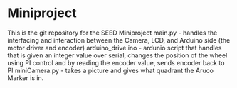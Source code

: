 # Miniproject
This is the git repository for the SEED Miniproject
main.py - handles the interfacing and interaction between the Camera, LCD, and Arduino side (the motor driver and encoder)
arduino_drive.ino - ardunio script that handles that is given an integer value over serial, changes the position of the wheel
                    using PI control and by reading the encoder value, sends encoder back to PI
miniCamera.py - takes a picture and gives what quadrant the Aruco Marker is in.
